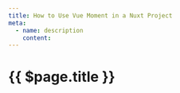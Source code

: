 ```yaml
---
title: How to Use Vue Moment in a Nuxt Project
meta:
  - name: description
    content: 
---
```


# {{ $page.title }}
